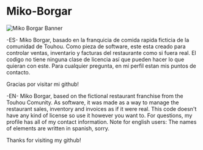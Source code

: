 # Miko-Borgar
![Miko Borgar Banner](https://user-images.githubusercontent.com/69224322/145095088-55b17c38-24c4-4039-9f50-16799546fe4c.jpg)


-ES-
Miko Borgar, basado en la franquicia de comida rapida ficticia de la comunidad de Touhou.
Como pieza de software, este esta creado para controlar ventas, inventario y facturas del restaurante como si fuera real.
El codigo no tiene ninguna clase de licencia así que pueden hacer lo que quieran con este.
Para cualquier pregunta, en mi perfil estan mis puntos de contacto.

Gracias por visitar mi github!

-EN-
Miko Borgar, based on the fictional restaurant franchise from the Touhou Comunity.
As software, it was made as a way to manage the restaurant sales, inventory and invoices as if it were real.
This code doesn't have any kind of license so use it however you want to.
For questions, my profile has all of my contact information.
Note for english users: The names of elements are written in spanish, sorry.

Thanks for visiting my github!
